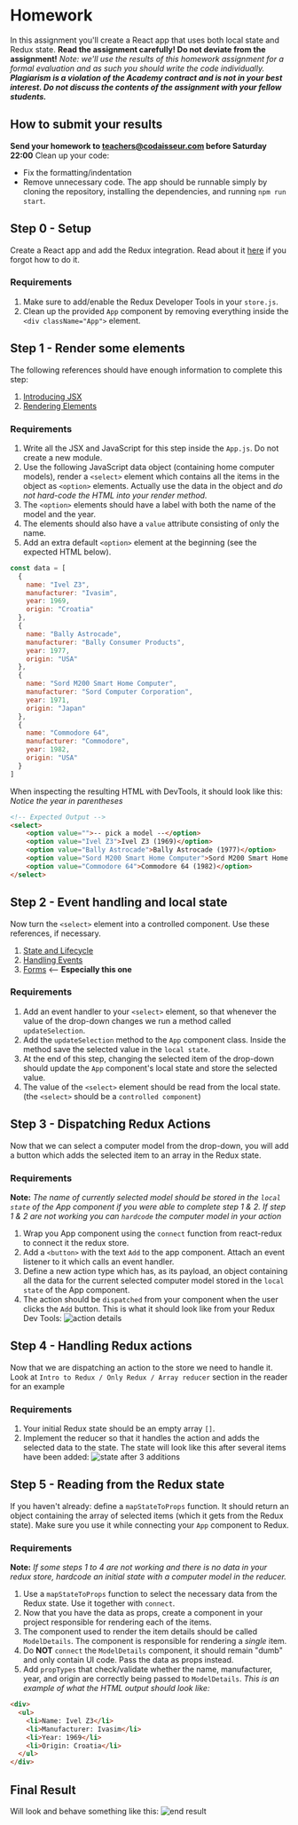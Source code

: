 # Homework
In this assignment you'll create a React app that uses both local state and Redux state. 
**Read the assignment carefully! Do not deviate from the assignment!**
_Note: we'll use the results of this homework assignment for a formal evaluation and as such you should write the code individually. **Plagiarism is a violation of the Academy contract and is not in your best interest. Do not discuss the contents of the assignment with your fellow students.**_
## How to submit your results
**Send your homework to teachers@codaisseur.com before Saturday 22:00**
Clean up your code: 
- Fix the formatting/indentation
- Remove unnecessary code.
The app should be runnable simply by cloning the repository, installing the dependencies, and running `npm run start`.
## Step 0 - Setup
Create a React app and add the Redux integration. Read about it [here](https://readest.codaisseur.com/courses/intermediate-bootcamp/09-redux/03-react-redux/01-setup) if you forgot how to do it.
### Requirements
1. Make sure to add/enable the Redux Developer Tools in your `store.js`.
1. Clean up the provided `App` component by removing everything inside the `<div className="App">` element.
## Step 1 - Render some elements
The following references should have enough information to complete this step:
1. [Introducing JSX](https://reactjs.org/docs/introducing-jsx.html)
1. [Rendering Elements](https://reactjs.org/docs/rendering-elements.html)
### Requirements
1. Write all the JSX and JavaScript for this step inside the `App.js`. Do not create a new module.
1. Use the following JavaScript data object (containing home computer models), render a `<select>` element which contains all the items in the object as `<option>` elements. Actually use the data in the object and _do not hard-code the HTML into your render method._
1. The `<option>` elements should have a label with both the name of the model and the year. 
1. The elements should also have a `value` attribute consisting of only the name. 
1. Add an extra default `<option>` element at the beginning (see the expected HTML below).
```js
const data = [
  {
    name: "Ivel Z3",
    manufacturer: "Ivasim",
    year: 1969,
    origin: "Croatia"
  },
  {
    name: "Bally Astrocade",
    manufacturer: "Bally Consumer Products",
    year: 1977,
    origin: "USA"
  },
  {
    name: "Sord M200 Smart Home Computer",
    manufacturer: "Sord Computer Corporation",
    year: 1971,
    origin: "Japan"
  },
  {
    name: "Commodore 64",
    manufacturer: "Commodore",
    year: 1982,
    origin: "USA"
  }
]
```
When inspecting the resulting HTML with DevTools, it should look like this:
_Notice the year in parentheses_
```HTML
<!-- Expected Output -->
<select>
    <option value="">-- pick a model --</option>
    <option value="Ivel Z3">Ivel Z3 (1969)</option>
    <option value="Bally Astrocade">Bally Astrocade (1977)</option>
    <option value="Sord M200 Smart Home Computer">Sord M200 Smart Home Computer (1971)</option>
    <option value="Commodore 64">Commodore 64 (1982)</option>
</select>
```
## Step 2 - Event handling and local state
Now turn the `<select>` element into a controlled component.
Use these references, if necessary.
1. [State and Lifecycle](https://reactjs.org/docs/state-and-lifecycle.html)
1. [Handling Events](https://reactjs.org/docs/handling-events.html)
1. [Forms](https://reactjs.org/docs/forms.html) <-- **Especially this one**
### Requirements
1. Add an event handler to your `<select>` element, so that whenever the value of the drop-down changes we run a method called `updateSelection`.
1. Add the `updateSelection` method to the `App` component class. Inside the method save the selected value in the `local state`. 
1. At the end of this step, changing the selected item of the drop-down should update the `App` component's local state and store the selected value. 
1. The value of the `<select>` element should be read from the local state. (the `<select>` should be a `controlled component`)
## Step 3 - Dispatching Redux Actions
Now that we can select a computer model from the drop-down, you will add a button which adds the selected item to an array in the Redux state.
### Requirements
**Note:** _The name of currently selected model should be stored in the `local state` of the App component if you were able to complete step 1 & 2. If step 1 & 2 are not working you can `hardcode` the computer model in your action_
 
1. Wrap you App component using the `connect` function from react-redux to connect it the redux store.
1. Add a `<button>` with the text `Add` to the app component. Attach an event listener to it which calls an event handler.
1. Define a new action type which has, as its payload, an object containing all the data for the current selected computer model stored in the `local state` of the App component. 
1. The action should be `dispatched` from your component when the user clicks the `Add` button.
This is what it should look like from your Redux Dev Tools:
![action details](https://res.cloudinary.com/speltaculair/image/upload/c_scale,w_600/v1559033097/actions_xrpyro.png)
## Step 4 - Handling Redux actions
Now that we are dispatching an action to the store we need to handle it.
Look at `Intro to Redux / Only Redux / Array reducer` section in the reader for an example
### Requirements
1. Your initial Redux state should be an empty array `[]`. 
1. Implement the reducer so that it handles the action and adds the selected data to the state. The state will look like this after several items have been added:
![state after 3 additions](https://res.cloudinary.com/speltaculair/image/upload/c_scale,w_600/v1559033085/state_l7lxvk.png)
## Step 5 - Reading from the Redux state
If you haven't already: define a `mapStateToProps` function. It should return an object containing the array of selected items (which it gets from the Redux state). Make sure you use it while connecting your `App` component to Redux.
### Requirements
**Note:** _If some steps 1 to 4 are not working and there is no data in your redux store, hardcode an initial state with a computer model in the reducer._
1. Use a `mapStateToProps` function to select the necessary data from the Redux state. Use it together with `connect`. 
1. Now that you have the data as props, create a component in your project responsible for rendering each of the items. 
1. The component used to render the item details should be called `ModelDetails`. The component is responsible for rendering a _single_ item. 
1. Do **NOT** `connect` the `ModelDetails` component, it should remain "dumb" and only contain UI code. Pass the data as props instead.
1. Add `propTypes` that check/validate whether the name, manufacturer, year, and origin are correctly being passed to `ModelDetails`.
_This is an example of what the HTML output should look like:_
```html
<div>
  <ul>
    <li>Name: Ivel Z3</li>
    <li>Manufacturer: Ivasim</li>
    <li>Year: 1969</li>
    <li>Origin: Croatia</li>
  </ul>
</div>
```
## Final Result
Will look and behave something like this:
![end result](https://cd.sseu.re/extra-assignment2.gif)